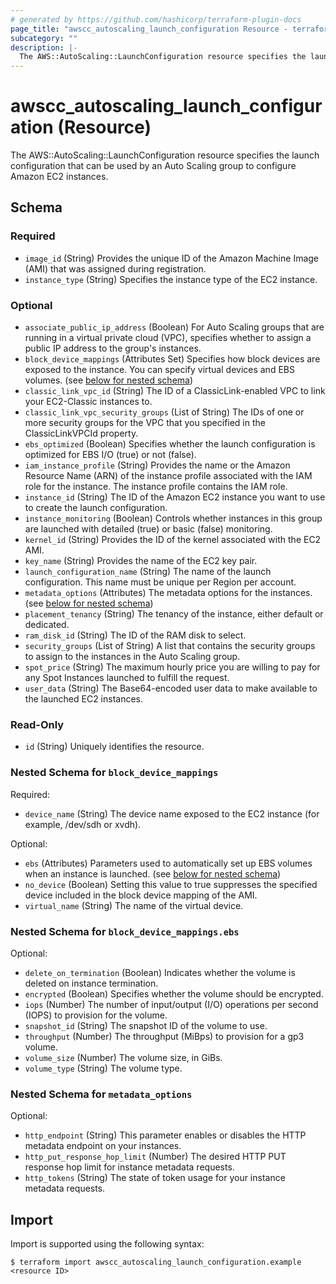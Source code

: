 ```yaml
---
# generated by https://github.com/hashicorp/terraform-plugin-docs
page_title: "awscc_autoscaling_launch_configuration Resource - terraform-provider-awscc"
subcategory: ""
description: |-
  The AWS::AutoScaling::LaunchConfiguration resource specifies the launch configuration that can be used by an Auto Scaling group to configure Amazon EC2 instances.
---
```


# awscc_autoscaling_launch_configuration (Resource)

The AWS::AutoScaling::LaunchConfiguration resource specifies the launch configuration that can be used by an Auto Scaling group to configure Amazon EC2 instances.



<!-- schema generated by tfplugindocs -->
## Schema

### Required

- `image_id` (String) Provides the unique ID of the Amazon Machine Image (AMI) that was assigned during registration.
- `instance_type` (String) Specifies the instance type of the EC2 instance.

### Optional

- `associate_public_ip_address` (Boolean) For Auto Scaling groups that are running in a virtual private cloud (VPC), specifies whether to assign a public IP address to the group's instances.
- `block_device_mappings` (Attributes Set) Specifies how block devices are exposed to the instance. You can specify virtual devices and EBS volumes. (see [below for nested schema](#nestedatt--block_device_mappings))
- `classic_link_vpc_id` (String) The ID of a ClassicLink-enabled VPC to link your EC2-Classic instances to.
- `classic_link_vpc_security_groups` (List of String) The IDs of one or more security groups for the VPC that you specified in the ClassicLinkVPCId property.
- `ebs_optimized` (Boolean) Specifies whether the launch configuration is optimized for EBS I/O (true) or not (false).
- `iam_instance_profile` (String) Provides the name or the Amazon Resource Name (ARN) of the instance profile associated with the IAM role for the instance. The instance profile contains the IAM role.
- `instance_id` (String) The ID of the Amazon EC2 instance you want to use to create the launch configuration.
- `instance_monitoring` (Boolean) Controls whether instances in this group are launched with detailed (true) or basic (false) monitoring.
- `kernel_id` (String) Provides the ID of the kernel associated with the EC2 AMI.
- `key_name` (String) Provides the name of the EC2 key pair.
- `launch_configuration_name` (String) The name of the launch configuration. This name must be unique per Region per account.
- `metadata_options` (Attributes) The metadata options for the instances. (see [below for nested schema](#nestedatt--metadata_options))
- `placement_tenancy` (String) The tenancy of the instance, either default or dedicated.
- `ram_disk_id` (String) The ID of the RAM disk to select.
- `security_groups` (List of String) A list that contains the security groups to assign to the instances in the Auto Scaling group.
- `spot_price` (String) The maximum hourly price you are willing to pay for any Spot Instances launched to fulfill the request.
- `user_data` (String) The Base64-encoded user data to make available to the launched EC2 instances.

### Read-Only

- `id` (String) Uniquely identifies the resource.

<a id="nestedatt--block_device_mappings"></a>
### Nested Schema for `block_device_mappings`

Required:

- `device_name` (String) The device name exposed to the EC2 instance (for example, /dev/sdh or xvdh).

Optional:

- `ebs` (Attributes) Parameters used to automatically set up EBS volumes when an instance is launched. (see [below for nested schema](#nestedatt--block_device_mappings--ebs))
- `no_device` (Boolean) Setting this value to true suppresses the specified device included in the block device mapping of the AMI.
- `virtual_name` (String) The name of the virtual device.

<a id="nestedatt--block_device_mappings--ebs"></a>
### Nested Schema for `block_device_mappings.ebs`

Optional:

- `delete_on_termination` (Boolean) Indicates whether the volume is deleted on instance termination.
- `encrypted` (Boolean) Specifies whether the volume should be encrypted.
- `iops` (Number) The number of input/output (I/O) operations per second (IOPS) to provision for the volume.
- `snapshot_id` (String) The snapshot ID of the volume to use.
- `throughput` (Number) The throughput (MiBps) to provision for a gp3 volume.
- `volume_size` (Number) The volume size, in GiBs.
- `volume_type` (String) The volume type.



<a id="nestedatt--metadata_options"></a>
### Nested Schema for `metadata_options`

Optional:

- `http_endpoint` (String) This parameter enables or disables the HTTP metadata endpoint on your instances.
- `http_put_response_hop_limit` (Number) The desired HTTP PUT response hop limit for instance metadata requests.
- `http_tokens` (String) The state of token usage for your instance metadata requests.

## Import

Import is supported using the following syntax:

```shell
$ terraform import awscc_autoscaling_launch_configuration.example <resource ID>
```

